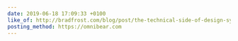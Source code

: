 ```yaml
---
date: 2019-06-18 17:09:33 +0100
like_of: http://bradfrost.com/blog/post/the-technical-side-of-design-systems-at-css-day-in-amsterdam/
posting_method: https://omnibear.com
---
```

